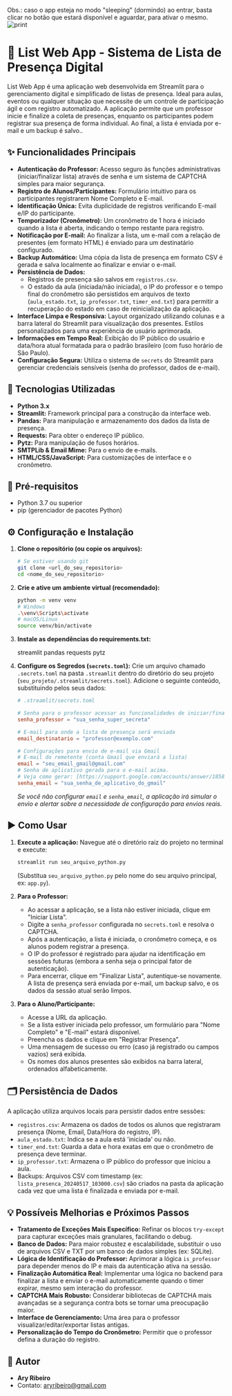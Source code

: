 Obs.: caso o app esteja no modo "sleeping" (dormindo) ao entrar, basta clicar no botão que estará disponível e aguardar, para ativar o mesmo.
![print](https://github.com/user-attachments/assets/ee3db758-7dc9-4b41-a263-ccd8c6687be4)

# 📝 List Web App - Sistema de Lista de Presença Digital

List Web App é uma aplicação web desenvolvida em Streamlit para o gerenciamento digital e simplificado de listas de presença. Ideal para aulas, eventos ou qualquer situação que necessite de um controle de participação ágil e com registro automatizado. A aplicação permite que um professor inicie e finalize a coleta de presenças, enquanto os participantes podem registrar sua presença de forma individual. Ao final, a lista é enviada por e-mail e um backup é salvo..

## ✨ Funcionalidades Principais

* **Autenticação do Professor:** Acesso seguro às funções administrativas (iniciar/finalizar lista) através de senha e um sistema de CAPTCHA simples para maior segurança.
* **Registro de Alunos/Participantes:** Formulário intuitivo para os participantes registrarem Nome Completo e E-mail.
* **Identificação Única:** Evita duplicidade de registros verificando E-mail e/IP do participante.
* **Temporizador (Cronômetro):** Um cronômetro de 1 hora é iniciado quando a lista é aberta, indicando o tempo restante para registro.
* **Notificação por E-mail:** Ao finalizar a lista, um e-mail com a relação de presentes (em formato HTML) é enviado para um destinatário configurado.
* **Backup Automático:** Uma cópia da lista de presença em formato CSV é gerada e salva localmente ao finalizar e enviar o e-mail.
* **Persistência de Dados:**
    * Registros de presença são salvos em `registros.csv`.
    * O estado da aula (iniciada/não iniciada), o IP do professor e o tempo final do cronômetro são persistidos em arquivos de texto (`aula_estado.txt`, `ip_professor.txt`, `timer_end.txt`) para permitir a recuperação do estado em caso de reinicialização da aplicação.
* **Interface Limpa e Responsiva:** Layout organizado utilizando colunas e a barra lateral do Streamlit para visualização dos presentes. Estilos personalizados para uma experiência de usuário aprimorada.
* **Informações em Tempo Real:** Exibição do IP público do usuário e data/hora atual formatada para o padrão brasileiro (com fuso horário de São Paulo).
* **Configuração Segura:** Utiliza o sistema de `secrets` do Streamlit para gerenciar credenciais sensíveis (senha do professor, dados de e-mail).

## 🚀 Tecnologias Utilizadas

* **Python 3.x**
* **Streamlit:** Framework principal para a construção da interface web.
* **Pandas:** Para manipulação e armazenamento dos dados da lista de presença.
* **Requests:** Para obter o endereço IP público.
* **Pytz:** Para manipulação de fusos horários.
* **SMTPLib & Email Mime:** Para o envio de e-mails.
* **HTML/CSS/JavaScript:** Para customizações de interface e o cronômetro.

## 🔧 Pré-requisitos

* Python 3.7 ou superior
* pip (gerenciador de pacotes Python)

## ⚙️ Configuração e Instalação

1.  **Clone o repositório (ou copie os arquivos):**
    ```bash
    # Se estiver usando git
    git clone <url_do_seu_repositorio>
    cd <nome_do_seu_repositorio>
    ```

2.  **Crie e ative um ambiente virtual (recomendado):**
    ```bash
    python -m venv venv
    # Windows
    .\venv\Scripts\activate
    # macOS/Linux
    source venv/bin/activate
    ```

3.  **Instale as dependências do requirements.txt:**
    
    streamlit
    pandas
    requests
    pytz
    
4.  **Configure os Segredos (`secrets.toml`):**
    Crie um arquivo chamado `.secrets.toml` na pasta `.streamlit` dentro do diretório do seu projeto (`seu_projeto/.streamlit/secrets.toml`). Adicione o seguinte conteúdo, substituindo pelos seus dados:

    ```toml
    # .streamlit/secrets.toml

    # Senha para o professor acessar as funcionalidades de iniciar/finalizar lista
    senha_professor = "sua_senha_super_secreta"

    # E-mail para onde a lista de presença será enviada
    email_destinatario = "professor@exemplo.com"

    # Configurações para envio de e-mail via Gmail
    # E-mail do remetente (conta Gmail que enviará a lista)
    email = "seu_email_gmail@gmail.com"
    # Senha de aplicativo gerada para o e-mail acima.
    # Veja como gerar: [https://support.google.com/accounts/answer/185833](https://support.google.com/accounts/answer/185833)
    senha_email = "sua_senha_de_aplicativo_do_gmail"
    ```
    *Se você não configurar `email` e `senha_email`, a aplicação irá simular o envio e alertar sobre a necessidade de configuração para envios reais.*

## ▶️ Como Usar

1.  **Execute a aplicação:**
    Navegue até o diretório raiz do projeto no terminal e execute:
    ```bash
    streamlit run seu_arquivo_python.py
    ```
    (Substitua `seu_arquivo_python.py` pelo nome do seu arquivo principal, ex: `app.py`).

2.  **Para o Professor:**
    * Ao acessar a aplicação, se a lista não estiver iniciada, clique em "Iniciar Lista".
    * Digite a `senha_professor` configurada no `secrets.toml` e resolva o CAPTCHA.
    * Após a autenticação, a lista é iniciada, o cronômetro começa, e os alunos podem registrar a presença.
    * O IP do professor é registrado para ajudar na identificação em sessões futuras (embora a senha seja o principal fator de autenticação).
    * Para encerrar, clique em "Finalizar Lista", autentique-se novamente. A lista de presença será enviada por e-mail, um backup salvo, e os dados da sessão atual serão limpos.

3.  **Para o Aluno/Participante:**
    * Acesse a URL da aplicação.
    * Se a lista estiver iniciada pelo professor, um formulário para "Nome Completo" e "E-mail" estará disponível.
    * Preencha os dados e clique em "Registrar Presença".
    * Uma mensagem de sucesso ou erro (caso já registrado ou campos vazios) será exibida.
    * Os nomes dos alunos presentes são exibidos na barra lateral, ordenados alfabeticamente.

## 🗂️ Persistência de Dados

A aplicação utiliza arquivos locais para persistir dados entre sessões:

* `registros.csv`: Armazena os dados de todos os alunos que registraram presença (Nome, Email, Data/Hora do registro, IP).
* `aula_estado.txt`: Indica se a aula está 'iniciada' ou não.
* `timer_end.txt`: Guarda a data e hora exatas em que o cronômetro de presença deve terminar.
* `ip_professor.txt`: Armazena o IP público do professor que iniciou a aula.
* Backups: Arquivos CSV com timestamp (ex: `lista_presenca_20240517_103000.csv`) são criados na pasta da aplicação cada vez que uma lista é finalizada e enviada por e-mail.

## 💡 Possíveis Melhorias e Próximos Passos

* **Tratamento de Exceções Mais Específico:** Refinar os blocos `try-except` para capturar exceções mais granulares, facilitando o debug.
* **Banco de Dados:** Para maior robustez e escalabilidade, substituir o uso de arquivos CSV e TXT por um banco de dados simples (ex: SQLite).
* **Lógica de Identificação do Professor:** Aprimorar a lógica `is_professor` para depender menos do IP e mais da autenticação ativa na sessão.
* **Finalização Automática Real:** Implementar uma lógica no backend para finalizar a lista e enviar o e-mail automaticamente quando o timer expirar, mesmo sem interação do professor.
* **CAPTCHA Mais Robusto:** Considerar bibliotecas de CAPTCHA mais avançadas se a segurança contra bots se tornar uma preocupação maior.
* **Interface de Gerenciamento:** Uma área para o professor visualizar/editar/exportar listas antigas.
* **Personalização do Tempo do Cronômetro:** Permitir que o professor defina a duração do registro.

## 👤 Autor

* **Ary Ribeiro**
* Contato: [aryribeiro@gmail.com](mailto:aryribeiro@gmail.com)
